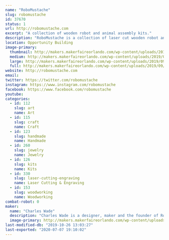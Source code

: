 ```yaml
---
name: "RoboMustache"
slug: robomustache
id: 37670
status: 1
url: http://robomustache.com
excerpt: "A collection of wooden robot and animal assembly kits."
description: "RoboMustache is a collection of laser cut wooden robot and animal assembly kits, accessories and more."
location: Opportunity Building
image-primary:
  thumbnail: http://makers.makerfaireorlando.com/wp-content/uploads/2019/09/wade-2-1-150x150.jpg
  medium: http://makers.makerfaireorlando.com/wp-content/uploads/2019/09/wade-2-1-300x200.jpg
  large: http://makers.makerfaireorlando.com/wp-content/uploads/2019/09/wade-2-1-1024x682.jpg
  full: http://makers.makerfaireorlando.com/wp-content/uploads/2019/09/wade-2-1.jpg
website: http://robomustache.com
email: 
twitter: https://twitter.com/robomustache
instagram: https://www.instagram.com/robomustache
facebook: https://www.facebook.com/robomustache
youtube: 
categories:
  - id: 112
    slug: art
    name: Art
  - id: 115
    slug: craft
    name: Craft
  - id: 123
    slug: handmade
    name: Handmade
  - id: 260
    slug: jewelry
    name: Jewelry
  - id: 126
    slug: kits
    name: Kits
  - id: 330
    slug: laser-cutting-engraving
    name: Laser Cutting & Engraving
  - id: 153
    slug: woodworking
    name: Woodworking
combat-robot: 0
maker:
  name: "Charles Wade"
  description: "Charles Wade is a designer, maker and the founder of RoboMustache. "
  image-primary: http://makers.makerfaireorlando.com/wp-content/uploads/2015/06/20150612_112453-SQUARE-1024x1024.jpg
last-modified-db: "2019-10-26 13:03:27"
last-exported: "2020-07-07 19:10:02"
---
```

